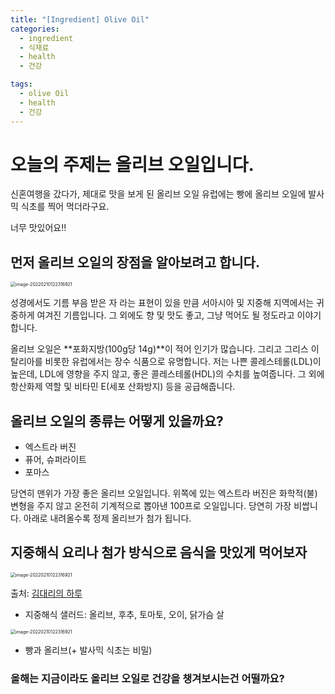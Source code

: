 ```yaml
---
title: "[Ingredient] Olive Oil"
categories:
  - ingredient
  - 식재료
  - health
  - 건강

tags:
  - olive Oil
  - health
  - 건강
---
```


# 오늘의 주제는 **올리브 오일**입니다.



신혼여행을 갔다가, 제대로 맛을 보게 된 올리브 오일 유럽에는 빵에 올리브 오일에 발사믹 식초를 찍어 먹더라구요.

너무 맛있어요!!



## 먼저 올리브 오일의 장점을 알아보려고 합니다.

<img src="{{ site.url }}{{ site.baseurl }}/assets/images/olive-oil.jpg?raw=true" alt="image-20220210122316921" style="zoom:50%" />



성경에서도 기름 부음 받은 자 라는 표현이 있을 만큼 서아시아 및 지중해 지역에서는 귀중하게 여겨진 기름입니다. 그 외에도 향 및 맛도 좋고, 그냥 먹어도 될 정도라고 이야기 합니다.



올리브 오일은 **포화지방(100g당 14g)**이 적어 인기가 많습니다. 그리고 그리스 이탈리아를 비롯한 유럽에서는 장수 식품으로 유명합니다. 저는 나쁜 콜레스테롤(LDL)이 높은데, LDL에 영향을 주지 않고, 좋은 콜레스테롤(HDL)의 수치를 높여줍니다. 그 외에 항산화제 역할 및 비타민 E(세포 산화방지) 등을 공급해줍니다.



## 올리브 오일의 종류는 어떻게 있을까요?

- 엑스트라 버진
- 퓨어, 슈퍼라이트
- 포마스

당연히 맨위가 가장 좋은 올리브 오일입니다. 위쪽에 있는 엑스트라 버진은 화학적(불) 변형을 주지 않고 온전히 기계적으로 뽑아낸 100프로 오일입니다. 당연히 가장 비쌉니다. 아래로 내려올수록 정제 올리브가 첨가 됩니다.



## 지중해식 요리나 첨가 방식으로 음식을 맛있게 먹어보자

<img src="{{ site.url }}{{ site.baseurl }}/assets/images/me_sala.jpeg?raw=true" alt="image-20220210122316921" style="zoom:50%" />

출처: <a href="https://oneday-everyday.com/">김대리의 하루</a>

- 지중해식 샐러드: 올리브, 후추, 토마토, 오이, 닭가슴 살



<img src="{{ site.url }}{{ site.baseurl }}/assets/images/olive-bread.jpg?raw=true" alt="image-20220210122316921" style="zoom:50%" />

- 빵과 올리브(+ 발사믹 식초는 비밀)



### 올해는 지금이라도 올리브 오일로 건강을 챙겨보시는건 어떨까요?